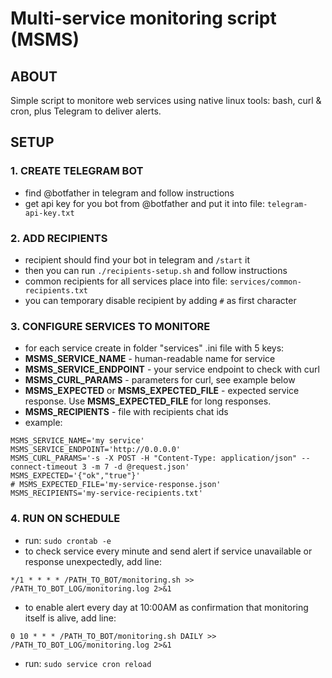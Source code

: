 # Multi-service monitoring script (MSMS)

## ABOUT
Simple script to monitore web services using native linux tools: bash, curl & cron, plus Telegram to deliver alerts.

## SETUP

### 1. CREATE TELEGRAM BOT
- find @botfather in telegram and follow instructions
- get api key for you bot from @botfather and put it into file: ```telegram-api-key.txt```

### 2. ADD RECIPIENTS
- recipient should find your bot in telegram and ```/start``` it
- then you can run ```./recipients-setup.sh``` and follow instructions
- common recipients for all services place into file: ```services/common-recipients.txt```
- you can temporary disable recipient by adding ```#``` as first character

### 3. CONFIGURE SERVICES TO MONITORE
- for each service create in folder "services" .ini file with 5 keys:
 - **MSMS_SERVICE_NAME** - human-readable name for service
 - **MSMS_SERVICE_ENDPOINT** - your service endpoint to check with curl
 - **MSMS_CURL_PARAMS** - parameters for curl, see example below
 - **MSMS_EXPECTED** or **MSMS_EXPECTED_FILE** - expected service response. Use **MSMS_EXPECTED_FILE** for long responses.
 - **MSMS_RECIPIENTS** - file with recipients chat ids
- example:
```
MSMS_SERVICE_NAME='my service'
MSMS_SERVICE_ENDPOINT='http://0.0.0.0'
MSMS_CURL_PARAMS='-s -X POST -H "Content-Type: application/json" --connect-timeout 3 -m 7 -d @request.json'
MSMS_EXPECTED='{"ok","true"}'
# MSMS_EXPECTED_FILE='my-service-response.json'
MSMS_RECIPIENTS='my-service-recipients.txt'
```
### 4. RUN ON SCHEDULE
- run: ```sudo crontab -e```
- to check service every minute and send alert if service unavailable or response unexpectedly, add line:
```
*/1 * * * * /PATH_TO_BOT/monitoring.sh >> /PATH_TO_BOT_LOG/monitoring.log 2>&1
```
- to enable alert every day at 10:00AM as confirmation that monitoring itself is alive, add line:
```
0 10 * * * /PATH_TO_BOT/monitoring.sh DAILY >> /PATH_TO_BOT_LOG/monitoring.log 2>&1
```
- run: ```sudo service cron reload```
